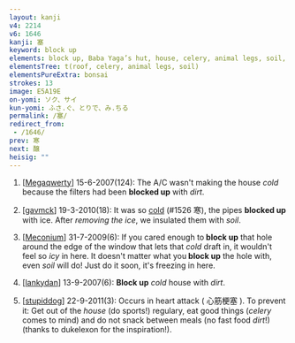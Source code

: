```yaml
---
layout: kanji
v4: 2214
v6: 1646
kanji: 塞
keyword: block up
elements: block up, Baba Yaga’s hut, house, celery, animal legs, soil, dirt, ground
elementsTree: t(roof, celery, animal legs, soil)
elementsPureExtra: bonsai
strokes: 13
image: E5A19E
on-yomi: ソク、サイ
kun-yomi: ふさ.ぐ、とりで、み.ちる
permalink: /塞/
redirect_from:
 - /1646/
prev: 寒
next: 醸
heisig: ""
---
```


1) [<a href="http://kanji.koohii.com/profile/Megaqwerty">Megaqwerty</a>] 15-6-2007(124): The A/C wasn&#039;t making the house <em>cold</em> because the filters had been <strong>blocked up</strong> with <em>dirt</em>.

2) [<a href="http://kanji.koohii.com/profile/gavmck">gavmck</a>] 19-3-2010(18): It was so <a href="../v4/1526.html">cold</a> (#1526 寒), the pipes <strong>blocked up</strong> with ice. After <em>removing the ice</em>, we insulated them with <em>soil</em>.

3) [<a href="http://kanji.koohii.com/profile/Meconium">Meconium</a>] 31-7-2009(6): If you cared enough to<strong> block up</strong> that hole around the edge of the window that lets that <em>cold</em> draft in, it wouldn&#039;t feel so <em>icy</em> in here. It doesn&#039;t matter what you<strong> block up</strong> the hole with, even <em>soil</em> will do! Just do it soon, it&#039;s freezing in here.

4) [<a href="http://kanji.koohii.com/profile/lankydan">lankydan</a>] 13-9-2007(6): <strong>Block up</strong> <em>cold</em> house with <em>dirt</em>.

5) [<a href="http://kanji.koohii.com/profile/stupiddog">stupiddog</a>] 22-9-2011(3): Occurs in heart attack ( 心筋梗塞 ). To prevent it: Get out of the <em>house</em> (do sports!) regulary, eat good things (<em>celery</em> comes to mind) and do not snack between meals (no fast food <em>dirt</em>!) (thanks to dukelexon for the inspiration!).

